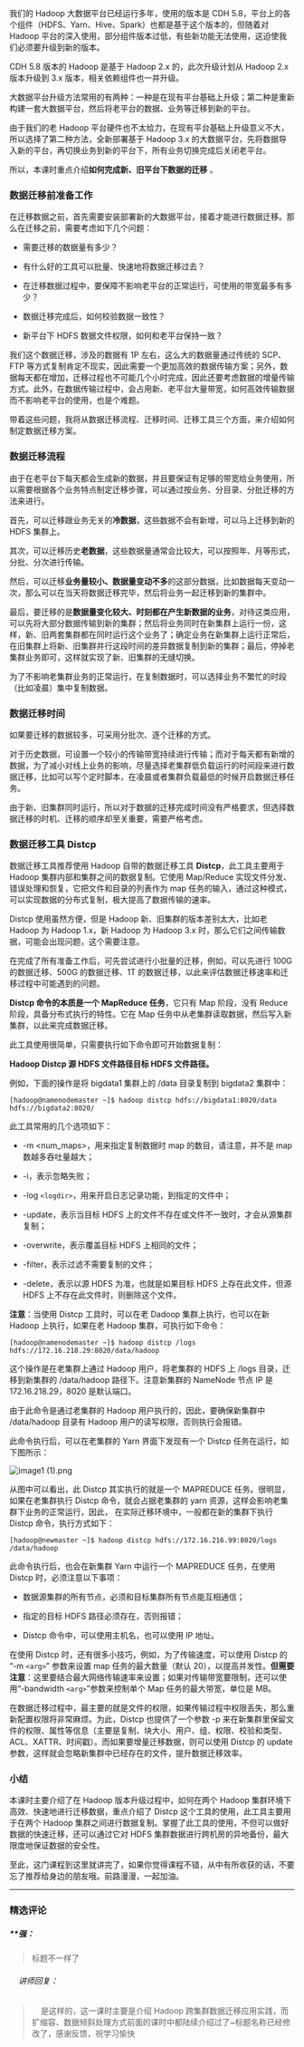 <p data-nodeid="187761">我们的 Hadoop 大数据平台已经运行多年，使用的版本是 CDH 5.8，平台上的各个组件（HDFS、Yarn、Hive、Spark）也都是基于这个版本的，但随着对 Hadoop 平台的深入使用，部分组件版本过低，有些新功能无法使用，这迫使我们必须要升级到新的版本。</p>
<p data-nodeid="187762">CDH 5.8 版本的 Hadoop 是基于 Hadoop 2.x 的，此次升级计划从 Hadoop 2.x 版本升级到 3.x 版本，相关依赖组件也一并升级。</p>
<p data-nodeid="187763">大数据平台升级方法常用的有两种：一种是在现有平台基础上升级；第二种是重新构建一套大数据平台，然后将老平台的数据、业务等迁移到新的平台。</p>
<p data-nodeid="187764">由于我们的老 Hadoop 平台硬件也不太给力，在现有平台基础上升级意义不大，所以选择了第二种方法，全新部署基于 Hadoop 3.x 的大数据平台，先将数据导入新的平台，再切换业务到新的平台下，所有业务切换完成后关闭老平台。</p>
<p data-nodeid="188786" class="">所以，本课时重点介绍<strong data-nodeid="188792">如何完成新、旧平台下数据的迁移</strong> 。</p>

<h3 data-nodeid="190624" class="">数据迁移前准备工作</h3>





<p data-nodeid="187767">在迁移数据之前，首先需要安装部署新的大数据平台，接着才能进行数据迁移。那么在迁移之前，需要考虑如下几个问题：</p>
<ul data-nodeid="187768">
<li data-nodeid="187769">
<p data-nodeid="187770">需要迁移的数据量有多少？</p>
</li>
<li data-nodeid="187771">
<p data-nodeid="187772">有什么好的工具可以批量、快速地将数据迁移过去？</p>
</li>
<li data-nodeid="187773">
<p data-nodeid="187774">在迁移数据过程中，要保障不影响老平台的正常运行，可使用的带宽最多有多少？</p>
</li>
<li data-nodeid="187775">
<p data-nodeid="187776">数据迁移完成后，如何校验数据一致性？</p>
</li>
<li data-nodeid="187777">
<p data-nodeid="187778">新平台下 HDFS 数据文件权限，如何和老平台保持一致？</p>
</li>
</ul>
<p data-nodeid="187779">我们这个数据迁移，涉及的数据有 1P 左右，这么大的数据量通过传统的 SCP、FTP 等方式复制肯定不现实，因此需要一个更加高效的数据传输方案；另外，数据每天都在增加，迁移过程也不可能几个小时完成，因此还要考虑数据的增量传输方式。此外，在数据传输过程中，会占用新、老平台大量带宽，如何高效传输数据而不影响老平台的使用，也是个难题。</p>
<p data-nodeid="187780">带着这些问题，我将从数据迁移流程、迁移时间、迁移工具三个方面，来介绍如何制定数据迁移方案。</p>
<h3 data-nodeid="191425" class="">数据迁移流程</h3>


<p data-nodeid="187782">由于在老平台下每天都会生成新的数据，并且要保证有足够的带宽给业务使用，所以需要根据各个业务特点制定迁移步骤，可以通过按业务、分目录、分批迁移的方法来进行。</p>
<p data-nodeid="193024" class="">首先，可以迁移跟业务无关的<strong data-nodeid="193030">冷数据</strong>，这些数据不会有新增，可以马上迁移到新的 HDFS 集群上。</p>


<p data-nodeid="192623" class="">其次，可以迁移历史<strong data-nodeid="192629">老数据</strong>，这些数据量通常会比较大，可以按照年、月等形式，分批、分次进行传输。</p>


<p data-nodeid="193826" class="">然后，可以迁移<strong data-nodeid="193832">业务量较小、数据量变动不多</strong>的这部分数据，比如数据每天变动一次，那么可以在当天将数据迁移完毕，然后将业务一起迁移到新的集群中。</p>


<p data-nodeid="194628" class="">最后，要迁移的是<strong data-nodeid="194634">数据量变化较大、时刻都在产生新数据的业务</strong>，对待这类应用，可以先将大部分数据传输到新的集群；然后将业务同时在新集群上运行一份，这样，新、旧两套集群都在同时运行这个业务了；确定业务在新集群上运行正常后，在旧集群上将新、旧集群并行这段时间的差异数据复制到新的集群；最后，停掉老集群业务即可，这样就实现了新、旧集群的无缝切换。</p>


<p data-nodeid="187787">为了不影响老集群业务的正常运行，在复制数据时，可以选择业务不繁忙的时段（比如凌晨）集中复制数据。</p>
<h3 data-nodeid="196214" class="">数据迁移时间</h3>




<p data-nodeid="187789">如果要迁移的数据较多，可采用分批次、逐个迁移的方式。</p>
<p data-nodeid="187790">对于历史数据，可设置一个较小的传输带宽持续进行传输；而对于每天都有新增的数据，为了减小对线上业务的影响，尽量选择老集群低负载运行的时间段来进行数据迁移，比如可以写个定时脚本，在凌晨或者集群负载最低的时候开启数据迁移任务。</p>
<p data-nodeid="187791">由于新、旧集群同时运行，所以对于数据的迁移完成时间没有严格要求，但选择数据迁移的时机、迁移的顺序却至关重要，需要严格考虑。</p>
<h3 data-nodeid="197771" class="">数据迁移工具 Distcp</h3>




<p data-nodeid="198155" class="">数据迁移工具推荐使用 Hadoop 自带的数据迁移工具 <strong data-nodeid="198161">Distcp</strong>，此工具主要用于 Hadoop 集群内部和集群之间的数据复制。它使用 Map/Reduce 实现文件分发、错误处理和恢复，它把文件和目录的列表作为 map 任务的输入，通过这种模式，可以实现数据的分布式复制，极大提高了数据传输的速率。</p>

<p data-nodeid="187794">Distcp 使用虽然方便，但是 Hadoop 新、旧集群的版本差别太大，比如老 Hadoop 为 Hadoop 1.x，新 Hadoop 为 Hadoop 3.x 时，那么它们之间传输数据，可能会出现问题，这个需要注意。</p>
<p data-nodeid="187795">在完成了所有准备工作后，可先尝试进行小批量的迁移，例如，可以先进行 100G 的数据迁移、500G 的数据迁移、1T 的数据迁移，以此来评估数据迁移速率和迁移过程中可能遇到的问题。</p>
<p data-nodeid="198544" class=""><strong data-nodeid="198549">Distcp 命令的本质是一个 MapReduce 任务</strong>，它只有 Map 阶段，没有 Reduce 阶段，具备分布式执行的特性。它在 Map 任务中从老集群读取数据，然后写入新集群，以此来完成数据迁移。</p>

<p data-nodeid="187797" class="">此工具使用很简单，只需要执行如下命令即可开始数据复制：</p>
<p data-nodeid="198932" class=""><strong data-nodeid="198936">Hadoop Distcp  源 HDFS 文件路径目标 HDFS 文件路径。</strong></p>

<p data-nodeid="187799">例如，下面的操作是将 bigdata1 集群上的 /data 目录复制到 bigdata2 集群中：</p>
<pre class="lang-java" data-nodeid="200468"><code data-language="java">[hadoop<span class="hljs-meta">@namenodemaster</span> ~]$ hadoop distcp hdfs:<span class="hljs-comment">//bigdata1:8020/data hdfs://bigdata2:8020/ </span>
</code></pre>




<p data-nodeid="187801">此工具常用的几个选项如下：</p>
<ul data-nodeid="201261">
<li data-nodeid="201262">
<p data-nodeid="201263">-m &lt;num_maps&gt;，用来指定复制数据时 map 的数目，请注意，并不是 map 数越多吞吐量越大；</p>
</li>
<li data-nodeid="201264">
<p data-nodeid="201265">-i，表示忽略失败；</p>
</li>
<li data-nodeid="201266">
<p data-nodeid="201267">-log <code data-backticks="1" data-nodeid="201284">&lt;logdir&gt;</code>，用来开启日志记录功能，到指定的文件中；</p>
</li>
<li data-nodeid="201268">
<p data-nodeid="201269">-update，表示当目标 HDFS 上的文件不存在或文件不一致时，才会从源集群复制；</p>
</li>
<li data-nodeid="201270">
<p data-nodeid="201271">-overwrite，表示覆盖目标 HDFS 上相同的文件；</p>
</li>
<li data-nodeid="201272">
<p data-nodeid="201273">-filter，表示过滤不需要复制的文件；</p>
</li>
<li data-nodeid="201274">
<p data-nodeid="201275">-delete，表示以源 HDFS 为准，也就是如果目标 HDFS 上存在此文件，但源 HDFS 上不存在此文件时，则删除这个文件。</p>
</li>
</ul>
<p data-nodeid="201276" class=""><strong data-nodeid="201294">注意</strong>：当使用 Distcp 工具时，可以在老 Dadoop 集群上执行，也可以在新 Hadoop 上执行，如果在老 Hadoop 集群，可执行如下命令：</p>



<pre class="lang-java" data-nodeid="201677"><code data-language="java">[hadoop<span class="hljs-meta">@namenodemaster</span> ~]$ hadoop distcp /logs hdfs:<span class="hljs-comment">//172.16.218.29:8020/data/hadoop </span>
</code></pre>

<p data-nodeid="187819">这个操作是在老集群上通过 Hadoop 用户，将老集群的 HDFS 上 /logs 目录，迁移到新集群的 /data/hadoop 路径下。注意新集群的 NameNode 节点 IP 是 172.16.218.29，8020 是默认端口。</p>
<p data-nodeid="187820">由于此命令是通过老集群的 Hadoop 用户执行的，因此，要确保新集群中 /data/hadoop 目录有 Hadoop 用户的读写权限，否则执行会报错。</p>
<p data-nodeid="202434">此命令执行后，可以在老集群的 Yarn 界面下发现有一个 Distcp 任务在运行，如下图所示：</p>
<p data-nodeid="202435" class=""><img src="https://s0.lgstatic.com/i/image/M00/3E/C0/CgqCHl8tHTiAcSEkAAB_dGYJO0c193.png" alt="image1 (1).png" data-nodeid="202443"></p>


<p data-nodeid="187823">从图中可以看出，此 Distcp 其实执行的就是一个 MAPREDUCE 任务。很明显，如果在老集群执行 Distcp 命令，就会占据老集群的 yarn 资源，这样会影响老集群下业务的正常运行，因此， 在实际迁移环境中，一般都在新的集群下执行 Distcp 命令，执行方式如下：</p>
<pre class="lang-java" data-nodeid="202834"><code data-language="java">[hadoop<span class="hljs-meta">@newmaster</span> ~]$ hadoop distcp hdfs:<span class="hljs-comment">//172.16.216.99:8020/logs  /data/hadoop </span>
</code></pre>

<p data-nodeid="187825">此命令执行后，也会在新集群 Yarn 中运行一个 MAPREDUCE 任务，在使用 Distcp 时，必须注意以下事项：</p>
<ul data-nodeid="187826">
<li data-nodeid="187827">
<p data-nodeid="187828">数据源集群的所有节点，必须和目标集群所有节点能互相通信；</p>
</li>
<li data-nodeid="187829">
<p data-nodeid="187830">指定的目标 HDFS 路径必须存在，否则报错；</p>
</li>
<li data-nodeid="187831">
<p data-nodeid="187832">Distcp 命令中，可以使用主机名，也可以使用 IP 地址。</p>
</li>
</ul>
<p data-nodeid="204428" class="">在使用 Distcp 时，还有很多小技巧，例如，为了传输速度，可以使用 Distcp 的 “-m <code data-backticks="1" data-nodeid="204430">&lt;arg&gt;</code>” 参数来设置 map 任务的最大数量（默认 20），以提高并发性。<strong data-nodeid="204438">但需要注意</strong>：这里要结合最大网络传输速率来设置；如果对传输带宽要限制，还可以使用“-bandwidth <code data-backticks="1" data-nodeid="204436">&lt;arg&gt;</code>”参数来控制单个 Map 任务的最大带宽，单位是 MB。</p>




<p data-nodeid="187834">在数据迁移过程中，最主要的就是文件的权限，如果传输过程中权限丢失，那么重新配置权限将非常麻烦。为此，Distcp 也提供了一个参数 -p 来在新集群里保留文件的权限、属性等信息（主要是复制、块大小、用户、组、权限、校验和类型、ACL、XATTR、时间戳）。而如果要增量迁移数据，则可以使用 Distcp 的 update 参数，这样就会忽略新集群中已经存在的文件，提升数据迁移效率。</p>
<h3 data-nodeid="187835">小结</h3>
<p data-nodeid="187836">本课时主要介绍了在 Hadoop 版本升级过程中，如何在两个 Hadoop 集群环境下高效、快速地进行迁移数据，重点介绍了 Distcp 这个工具的使用，此工具主要用于在两个 Hadoop 集群之间进行数据复制。掌握了此工具的使用，不但可以做好数据的快速迁移，还可以通过它对 HDFS 集群数据进行跨机房的异地备份，最大限度地保证数据的安全性。</p>
<p data-nodeid="187837">至此，这门课程到这里就讲完了，如果你觉得课程不错，从中有所收获的话，不要忘了推荐给身边的朋友哦。前路漫漫，一起加油。</p>

---

### 精选评论

##### **强：
> 标题不一样了

 ###### &nbsp;&nbsp;&nbsp; 讲师回复：
> &nbsp;&nbsp;&nbsp; 是这样的，这一课时主要是介绍 Hadoop 跨集群数据迁移应用实践，而扩缩容、数据倾斜处理方式前面的课时中都陆续介绍过了~标题名称已经修改了，感谢反馈，祝学习愉快

